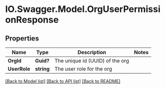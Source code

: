 # IO.Swagger.Model.OrgUserPermissionResponse
## Properties

Name | Type | Description | Notes
------------ | ------------- | ------------- | -------------
**OrgId** | **Guid?** | The unique id (UUID) of the org | 
**UserRole** | **string** | The user role for the org | 

[[Back to Model list]](../README.md#documentation-for-models) [[Back to API list]](../README.md#documentation-for-api-endpoints) [[Back to README]](../README.md)

